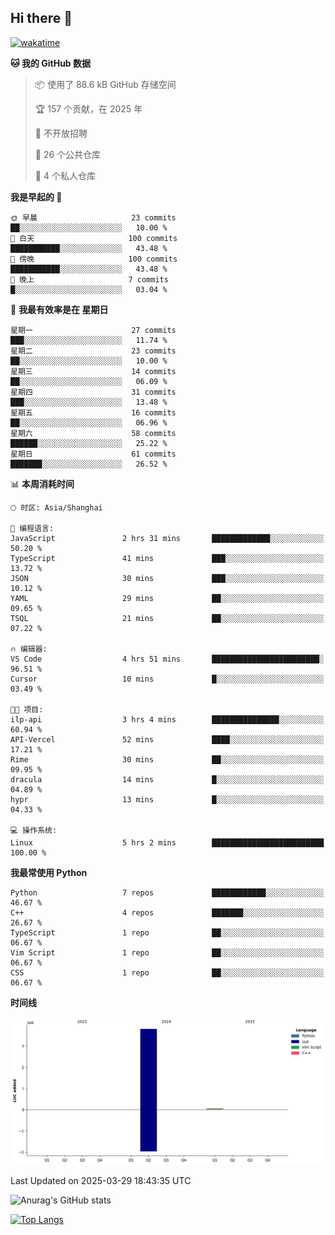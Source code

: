 ## Hi there 👋

<!--
**ZeroMapleQvQ/ZeroMapleQvQ** is a ✨ _special_ ✨ repository because its `README.md` (this file) appears on your GitHub profile.

Here are some ideas to get you started:

- 🔭 I’m currently working on ...
- 🌱 I’m currently learning ...
- 👯 I’m looking to collaborate on ...
- 🤔 I’m looking for help with ...
- 💬 Ask me about ...
- 📫 How to reach me: ...
- 😄 Pronouns: ...
- ⚡ Fun fact: ...
-->

<!--START_SECTION:waka-->
[![wakatime](https://wakatime.com/badge/user/018cb5e8-44e5-4885-b5ba-49edc8a3b151.svg)](https://wakatime.com/@018cb5e8-44e5-4885-b5ba-49edc8a3b151)

**🐱 我的 GitHub 数据** 

> 📦  使用了 88.6 kB GitHub 存储空间 
 > 
> 🏆 157 个贡献，在 2025 年
 > 
> 🚫 不开放招聘
 > 
> 📜 26 个公共仓库 
 > 
> 🔑 4 个私人仓库 
 > 
**我是早起的 🐤** 

```text
🌞 早晨                     23 commits          ██░░░░░░░░░░░░░░░░░░░░░░░   10.00 % 
🌆 白天                     100 commits         ███████████░░░░░░░░░░░░░░   43.48 % 
🌃 傍晚                     100 commits         ███████████░░░░░░░░░░░░░░   43.48 % 
🌙 晚上                     7 commits           █░░░░░░░░░░░░░░░░░░░░░░░░   03.04 % 
```
📅 **我最有效率是在 星期日** 

```text
星期一                      27 commits          ███░░░░░░░░░░░░░░░░░░░░░░   11.74 % 
星期二                      23 commits          ██░░░░░░░░░░░░░░░░░░░░░░░   10.00 % 
星期三                      14 commits          ██░░░░░░░░░░░░░░░░░░░░░░░   06.09 % 
星期四                      31 commits          ███░░░░░░░░░░░░░░░░░░░░░░   13.48 % 
星期五                      16 commits          ██░░░░░░░░░░░░░░░░░░░░░░░   06.96 % 
星期六                      58 commits          ██████░░░░░░░░░░░░░░░░░░░   25.22 % 
星期日                      61 commits          ███████░░░░░░░░░░░░░░░░░░   26.52 % 
```


📊 **本周消耗时间** 

```text
🕑︎ 时区: Asia/Shanghai

💬 编程语言: 
JavaScript               2 hrs 31 mins       █████████████░░░░░░░░░░░░   50.20 % 
TypeScript               41 mins             ███░░░░░░░░░░░░░░░░░░░░░░   13.72 % 
JSON                     30 mins             ███░░░░░░░░░░░░░░░░░░░░░░   10.12 % 
YAML                     29 mins             ██░░░░░░░░░░░░░░░░░░░░░░░   09.65 % 
TSQL                     21 mins             ██░░░░░░░░░░░░░░░░░░░░░░░   07.22 % 

🔥 编辑器: 
VS Code                  4 hrs 51 mins       ████████████████████████░   96.51 % 
Cursor                   10 mins             █░░░░░░░░░░░░░░░░░░░░░░░░   03.49 % 

🐱‍💻 项目: 
ilp-api                  3 hrs 4 mins        ███████████████░░░░░░░░░░   60.94 % 
API-Vercel               52 mins             ████░░░░░░░░░░░░░░░░░░░░░   17.21 % 
Rime                     30 mins             ██░░░░░░░░░░░░░░░░░░░░░░░   09.95 % 
dracula                  14 mins             █░░░░░░░░░░░░░░░░░░░░░░░░   04.89 % 
hypr                     13 mins             █░░░░░░░░░░░░░░░░░░░░░░░░   04.33 % 

💻 操作系统: 
Linux                    5 hrs 2 mins        █████████████████████████   100.00 % 
```

**我最常使用 Python** 

```text
Python                   7 repos             ████████████░░░░░░░░░░░░░   46.67 % 
C++                      4 repos             ███████░░░░░░░░░░░░░░░░░░   26.67 % 
TypeScript               1 repo              ██░░░░░░░░░░░░░░░░░░░░░░░   06.67 % 
Vim Script               1 repo              ██░░░░░░░░░░░░░░░░░░░░░░░   06.67 % 
CSS                      1 repo              ██░░░░░░░░░░░░░░░░░░░░░░░   06.67 % 
```



**时间线**

![Lines of Code chart](https://raw.githubusercontent.com/bkctwy/bkctwy/main/assets/bar_graph.png)


 Last Updated on 2025-03-29 18:43:35 UTC
<!--END_SECTION:waka-->


![Anurag's GitHub stats](https://grs.bkctwy.tech/api?username=bkctwy&theme=dracula&show_icons=true)


[![Top Langs](https://grs.bkctwy.tech/api/top-langs/?username=bkctwy&layout=compact&theme=dracula)](https://github.com/anuraghazra/github-readme-stats)
